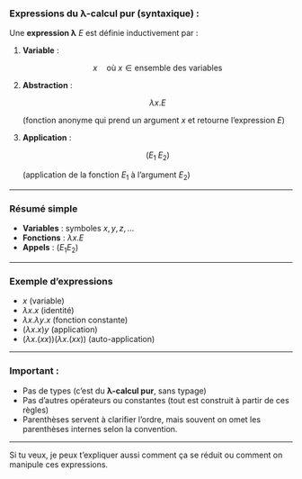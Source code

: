 ### Expressions du λ-calcul pur (syntaxique) :

Une **expression λ** $E$ est définie inductivement par :

1. **Variable** :

   $$
   x \quad \text{où } x \in \text{ensemble des variables}
   $$

2. **Abstraction** :

   $$
   \lambda x . E
   $$

   (fonction anonyme qui prend un argument $x$ et retourne l’expression $E$)

3. **Application** :

   $$
   (E_1 \; E_2)
   $$

   (application de la fonction $E_1$ à l’argument $E_2$)

---

### Résumé simple

* **Variables** : symboles $x, y, z, \ldots$
* **Fonctions** : $\lambda x . E$
* **Appels** : $(E_1 E_2)$

---

### Exemple d’expressions

* $x$ (variable)
* $\lambda x . x$ (identité)
* $\lambda x . \lambda y . x$ (fonction constante)
* $(\lambda x . x) y$ (application)
* $(\lambda x . (x x)) (\lambda x . (x x))$ (auto-application)

---

### Important :

* Pas de types (c’est du **λ-calcul pur**, sans typage)
* Pas d’autres opérateurs ou constantes (tout est construit à partir de ces règles)
* Parenthèses servent à clarifier l’ordre, mais souvent on omet les parenthèses internes selon la convention.

---

Si tu veux, je peux t’expliquer aussi comment ça se réduit ou comment on manipule ces expressions.
